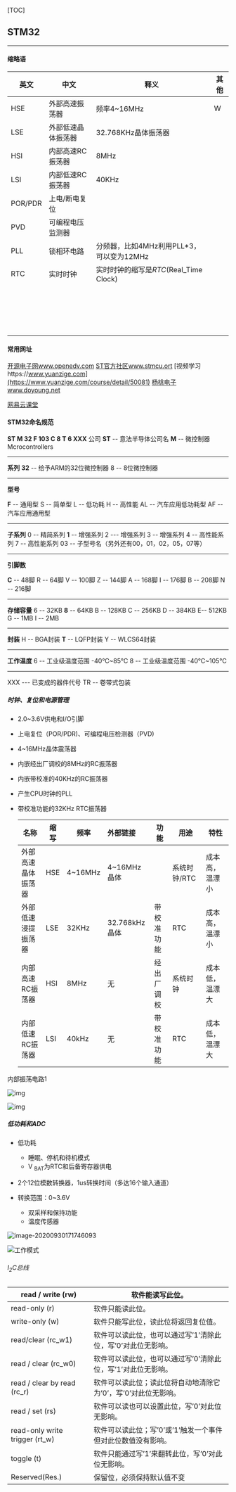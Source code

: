 [TOC]



## STM32
****

#### 缩略语

| 英文    | 中文               | 释义                                     | 其他 |
| ------- | ------------------ | ---------------------------------------- | ---- |
| HSE     | 外部高速振荡器     | 频率4~16MHz                              | W    |
| LSE     | 外部低速晶体振荡器 | 32.768KHz晶体振荡器                      |      |
| HSI     | 内部高速RC振荡器   | 8MHz                                     |      |
| LSI     | 内部低速RC振荡器   | 40KHz                                    |      |
| POR/PDR | 上电/断电复位      |                                          |      |
| PVD     | 可编程电压监测器   |                                          |      |
| PLL     | 锁相环电路         | 分频器，比如4MHz利用PLL*3，可以变为12MHz |      |
| RTC     | 实时时钟           | 实时时钟的缩写是*RTC*(Real_Time Clock)   |      |
|         |                    |                                          |      |
|         |                    |                                          |      |
|         |                    |                                          |      |
|         |                    |                                          |      |
|         |                    |                                          |      |
|         |                    |                                          |      |
|         |                    |                                          |      |
|         |                    |                                          |      |
|         |                    |                                          |      |
|         |                    |                                          |      |
|         |                    |                                          |      |
|         |                    |                                          |      |
|         |                    |                                          |      |
|         |                    |                                          |      |
|         |                    |                                          |      |
|         |                    |                                          |      |
|         |                    |                                          |      |
|         |                    |                                          |      |
|         |                    |                                          |      |







#### 常用网址

[开源电子网www.openedv.com](www.openedv.com)
[ST官方社区www.stmcu.ort](www.stmcu.ort)
[视频学习https://www.yuanzige.com](https://www.yuanzige.com/course/detail/50081)
[杨桃电子www.doyoung.net](www.doyoung.net)

[网易云课堂](https://study.163.com/course/courseLearn.htm?courseId=1004569044#/learn/video?lessonId=1049050830&courseId=1004569044)

#### STM32命名规范
**ST M 32 F 103 C 8 T 6 XXX**
公司
**ST** -- 意法半导体公司名
**M** -- 微控制器Mcrocontrollers

---

**系列**
**32** -- 给予ARM的32位微控制器
8 -- 8位微控制器

-----
**型号**

**F** -- 通用型  S -- 简单型  L -- 低功耗 H -- 高性能
AL -- 汽车应用低功耗型  AF -- 汽车应用通用型

----
**子系列**
0 -- 精简系列   **1** -- 增强系列   2 --- 增强系列  3 -- 增强系列  4 -- 高性能系列
7 -- 高性能系列  03 -- 子型号名（另外还有00，01，02，05，07等）

---
**引脚数**

**C** -- 48脚  R -- 64脚  V -- 100脚  Z -- 144脚
A -- 168脚  I -- 176脚  B -- 208脚  N -- 216脚

----
**存储容量**
6 -- 32KB   **8** -- 64KB  B -- 128KB  C -- 256KB
D -- 384KB   E-- 512KB  G -- 1MB  I -- 2MB

----
**封装**
H -- BGA封装  **T** -- LQFP封装  Y -- WLCS64封装

---
**工作温度**
6 -- 工业级温度范围  -40℃~85℃
8 -- 工业级温度范围 -40℃~105℃

---
XXX --- 已变成的器件代号
TR -- 卷带式包装

##### 时钟、复位和电源管理

- 2.0~3.6V供电和I/O引脚

- 上电复位（POR/PDR)、可编程电压检测器（PVD)

- 4~16MHz晶体震荡器

- 内嵌经出厂调校的8MHz的RC振荡器

- 内嵌带校准的40KHz的RC振荡器

- 产生CPU时钟的PLL

- 带校准功能的32KHz RTC振荡器

  | 名称               | 缩写 | 频率    | 外部链接      | 功能       | 用途         | 特性           |
  | ------------------ | ---- | ------- | :------------ | ---------- | ------------ | -------------- |
  | 外部高速晶体振荡器 | HSE  | 4~16MHz | 4~16MHz晶体   |            | 系统时钟/RTC | 成本高，温漂小 |
  | 外部低速浸提振荡器 | LSE  | 32KHz   | 32.768kHz晶体 | 带校准功能 | RTC          | 成本高，温漂小 |
  | 内部高速RC振荡器   | HSI  | 8MHz    | 无            | 经出厂调校 | 系统时钟     | 成本低，温漂大 |
  | 内部低速RC振荡器   | LSI  | 40kHz   | 无            | 带校准功能 | RTC          | 成本低，温漂大 |

  

内部振荡电路1



![img](https://raw.githubusercontent.com/ipmc2/PicGo/master/img/2020-09-28_161131.jpg)

![img](https://raw.githubusercontent.com/ipmc2/PicGo/master/img/2020-09-28_161217.jpg)





##### 低功耗和ADC

+ 低功耗

  + 睡眠、停机和待机模式
  + V <sub>BAT</sub>为RTC和后备寄存器供电

+  2个12位模数转换器，1us转换时间（多达16个输入通道）
+ 转换范围：0~3.6V
  + 双采样和保持功能
  + 温度传感器



![image-20200930171746093](https://raw.githubusercontent.com/ipmc2/PicGo/master/img/image-20200930171746093.png)



![工作模式](https://raw.githubusercontent.com/ipmc2/PicGo/master/img/%E5%B7%A5%E4%BD%9C%E6%A8%A1%E5%BC%8F.png)

###### I<sub>2</sub>C总线



| read / write (rw)              | 软件能读写此位。                                             |
| ------------------------------ | ------------------------------------------------------------ |
| read-only (r)                  | 软件只能读此位。                                             |
| write-only (w)                 | 软件只能写此位，读此位将返回复位值。                         |
| read/clear (rc_w1)             | 软件可以读此位，也可以通过写’1’清除此位，写’0’对此位无影响。 |
| read / clear (rc_w0)           | 软件可以读此位，也可以通过写’0’清除此位，写’1’对此位无影响。 |
| read / clear by read (rc_r)    | 软件可以读此位；读此位将自动地清除它为’0’，写’0’对此位无影响。 |
| read / set (rs)                | 软件可以读也可以设置此位，写’0’对此位无影响。                |
| read-only write trigger (rt_w) | 软件可以读此位；写’0’或’1’触发一个事件但对此位数值没有影响。 |
| toggle (t)                     | 软件只能通过写’1’来翻转此位，写’0’对此位无影响。             |
| Reserved(Res.)                 | 保留位，必须保持默认值不变                                   |

